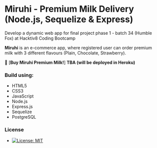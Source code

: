# Miruhi - Premium Milk Delivery (Node.js, Sequelize & Express)

Develop a dynamic web app for final project phase 1 - batch 34 (Humble Fox) at Hacktiv8 Coding Bootcamp

**Miruhi** is an e-commerce app, where registered user can order premium milk with 3 different flavours (Plain, Chocolate, Strawberry).

:cow2: [**Buy Miruhi Premium Milk!**] **TBA (will be deployed in Heroku)**

### Build using:
- HTML5
- CSS3
- JavaScript
- Node.js
- Express.js
- Sequelize
- PostgreSQL

### License
- [![License: MIT](https://img.shields.io/badge/License-MIT-yellow.svg)](https://opensource.org/licenses/MIT)
